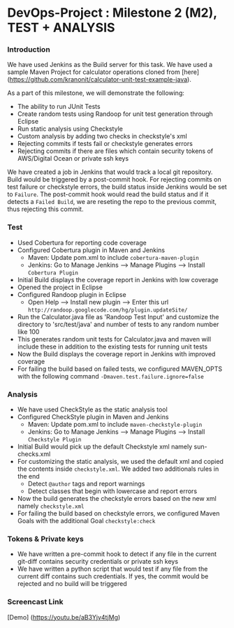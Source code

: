 # DevOps-Project : Milestone 2 (M2), TEST + ANALYSIS

### Introduction ###
We have used Jenkins as the Build server for this task. We have used a sample Maven Project for calculator operations cloned from [here] (https://github.com/kranonit/calculator-unit-test-example-java). 

As a part of this milestone, we will demonstrate the following:
* The ability to run JUnit Tests 
* Create random tests using Randoop for unit test generation through Eclipse
* Run static analysis using Checkstyle
* Custom analysis by adding two checks in checkstyle's xml
* Rejecting commits if tests fail or checkstyle generates errors
* Rejecting commits if there are files which contain security tokens of AWS/Digital Ocean or private ssh keys

We have created a job in Jenkins that would track a local git repository. Build would be triggered by a post-commit hook. For rejecting commits on test failure or checkstyle errors, the build status inside Jenkins would be set to `Failure`. The post-commit hook would read the build status and if it detects a `Failed Build`, we are reseting the repo to the previous commit, thus rejecting this commit.

### Test ###
* Used Cobertura for reporting code coverage
* Configured Cobertura plugin in Maven and Jenkins
  * Maven: Update pom.xml to include `cobertura-maven-plugin`
  * Jenkins: Go to Manage Jenkins --> Manage Plugins --> Install `Cobertura Plugin`
* Initial Build displays the coverage report in Jenkins with low coverage
* Opened the project in Eclipse
* Configured Randoop plugin in Eclipse
  * Open Help --> Install new plugin --> Enter this url `http://randoop.googlecode.com/hg/plugin.updateSite/`
* Run the Calculator.java file as 'Randoop Test Input' and customize the directory to 'src/test/java' and number of tests to any random number like 100
* This generates random unit tests for Calculator.java and maven will include these in addition to the existing tests for running unit tests
* Now the Build displays the coverage report in Jenkins with improved coverage
* For failing the build based on failed tests, we configured MAVEN_OPTS with the following command `-Dmaven.test.failure.ignore=false`

### Analysis ###
* We have used CheckStyle as the static analysis tool
* Configured CheckStyle plugin in Maven and Jenkins
  * Maven: Update pom.xml to include `maven-checkstyle-plugin`
  * Jenkins: Go to Manage Jenkins --> Manage Plugins --> Install `Checkstyle Plugin`
* Initial Build would pick up the default Checkstyle xml namely sun-checks.xml
* For customizing the static analysis, we used the default xml and copied the contents inside `checkstyle.xml`. We added two additionals rules in the end
  * Detect `@author` tags and report warnings
  * Detect classes that begin with lowercase and report errors
* Now the build generates the checkstyle errors based on the new xml namely `checkstyle.xml`
* For failing the build based on checkstyle errors, we configured Maven Goals with the additional Goal `checkstyle:check`

### Tokens & Private keys ###
* We have written a pre-commit hook to detect if any file in the current git-diff contains security credentials or private ssh keys
* We have written a python script that would test if any file from the current diff contains such credentials. If yes, the commit would be rejected and no build will be triggered

### Screencast Link ###
[Demo] (https://youtu.be/aB3Yjv4tjMg)
